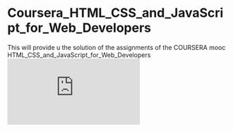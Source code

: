 # Coursera_HTML_CSS_and_JavaScript_for_Web_Developers
This will provide u the solution of the assignments of the COURSERA mooc HTML_CSS_and_JavaScript_for_Web_Developers
![Coursera(HTML).pdf](https://github.com/Bharatjawa2/Coursera_HTML_CSS_and_JavaScript_for_Web_Developers/files/14549524/Coursera.HTML.pdf)

